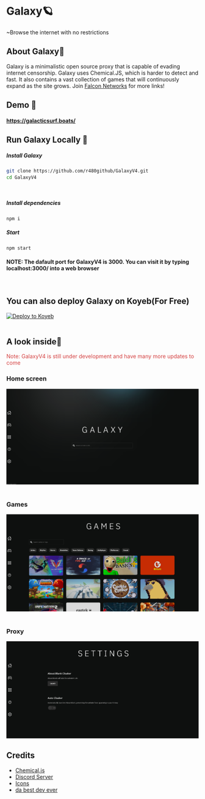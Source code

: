 # Galaxy🪐

~Browse the internet with no restrictions

## About Galaxy📑

Galaxy is a minimalistic open source proxy that is capable of evading internet censorship. Galaxy uses Chemical.JS, which is harder to detect and fast. It also contains a vast collection of games that will continuously expand as the site grows. Join [Falcon Networks](https://discord.gg/xM8FvSAttG) for more links!


## Demo 🏴󠁺󠁡󠁦󠁳󠁿

#### https://galacticsurf.boats/

## Run Galaxy Locally 🚀

##### Install Galaxy
```bash
git clone https://github.com/r480github/GalaxyV4.git
cd GalaxyV4
```


<br>

##### Install dependencies

```bash
npm i  
```

##### Start

```bash
npm start
```
#### NOTE: The dafault port for GalaxyV4 is 3000. You can visit it by typing localhost:3000/ into a web browser
<br>
    
## You can also deploy Galaxy on Koyeb(For Free)
[![Deploy to Koyeb](https://www.koyeb.com/static/images/deploy/button.svg)](https://app.koyeb.com/deploy?name=galaxyv4&repository=r480github%2FGalaxyV4&branch=main&instance_type=free&regions=was&instances_min=0&autoscaling_sleep_idle_delay=300&ports=3000%3Bhttp%3B%2F&hc_protocol%5B3000%5D=tcp&hc_grace_period%5B3000%5D=5&hc_interval%5B3000%5D=30&hc_restart_limit%5B3000%5D=3&hc_timeout%5B3000%5D=5&hc_path%5B3000%5D=%2F&hc_method%5B3000%5D=get)<br>
<br>

## A look inside👀
<span style="color:rgb(212, 65, 65)"> Note: GalaxyV4 is still under development and have many more updates to come </span>
<br>

### Home screen

![Home](img/home.png)

#

### Games

![Games](img/game.png)

#

### Proxy

![Settings](img/setting.png)

## Credits

- [Chemical.js](https://github.com/chemicaljs/chemical)
- [Discord Server](https://discord.gg/xM8FvSAttG)
- [Icons](https://github.com/ionic-team/ionicons)
- [da best dev ever](https://github.com/r480github)
